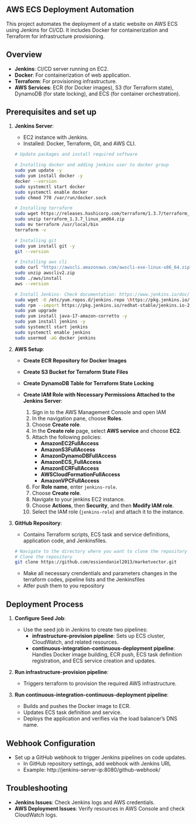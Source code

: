 ## AWS ECS Deployment Automation

This project automates the deployment of a static website on AWS ECS using Jenkins for CI/CD. It includes Docker for containerization and Terraform for infrastructure provisioning.

## Overview

- **Jenkins**: CI/CD server running on EC2.
- **Docker**: For containerization of web application.
- **Terraform**: For provisioning infrastructure.
- **AWS Services**: ECR (for Docker images), S3 (for Terraform state), DynamoDB (for state locking), and ECS (for container orchestration).

## Prerequisites and set up

1. **Jenkins Server**:
   - EC2 instance with Jenkins.
   - Installed: Docker, Terraform, Git, and AWS CLI.

   ```bash
   # Update packages and install required software

   # Installing docker and adding jenkins user to docker group
   sudo yum update -y
   sudo yum install docker -y
   docker --version
   sudo systemctl start docker
   sudo systemctl enable docker
   sudo chmod 770 /var/run/docker.sock

   # Installing terraform
   sudo wget https://releases.hashicorp.com/terraform/1.3.7/terraform_1.3.7_linux_amd64.zip
   sudo unzip terraform_1.3.7_linux_amd64.zip
   sudo mv terraform /usr/local/bin
   terraform -v

   # Installing git
   sudo yum install git -y
   git --version

   # Installing aws cli
   sudo curl "https://awscli.amazonaws.com/awscli-exe-linux-x86_64.zip" -o "awscliv2.zip"
   sudo unzip awscliv2.zip
   sudo ./aws/install
   aws --version
   
   # Install Jenkins- Check documentation: https://www.jenkins.io/doc/tutorials/tutorial-for-installing-jenkins-on-AWS/
   sudo wget -O /etc/yum.repos.d/jenkins.repo \https://pkg.jenkins.io/redhat-stable/jenkins.repo
   sudo rpm --import https://pkg.jenkins.io/redhat-stable/jenkins.io-2023.key
   sudo yum upgrade
   sudo yum install java-17-amazon-corretto -y
   sudo yum install jenkins -y
   sudo systemctl start jenkins
   sudo systemctl enable jenkins
   sudo usermod -aG docker jenkins
   ```

2. **AWS Setup**:

   - **Create ECR Repository for Docker Images**
   - **Create S3 Bucket for Terraform State Files**
   - **Create DynamoDB Table for Terraform State Locking**

   - **Create IAM Role with Necessary Permissions Attached to the Jenkins Server**:
     1. Sign in to the AWS Management Console and open IAM 
     2. In the navigation pane, choose **Roles**.
     3. Choose **Create role**.
     4. In the **Create role** page, select **AWS service** and choose **EC2**.
     5. Attach the following policies:
        - **AmazonEC2FullAccess**
        - **AmazonS3FullAccess**
        - **AmazonDynamoDBFullAccess**
        - **AmazonECS_FullAccess**
        - **AmazonECRFullAccess**
        - **AWSCloudFormationFullAccess**
        - **AmazonVPCFullAccess** 
     6. For **Role name**, enter `jenkins-role`.
     7. Choose **Create role**.
     8. Navigate to your jenkins EC2 instance.
     9. Choose **Actions**, then **Security**, and then **Modify IAM role**.
     10. Select the IAM role (`jenkins-role`) and attach it to the instance.

3. **GitHub Repository**:
   - Contains Terraform scripts, ECS task and service definitions, application code, and Jenkinsfiles.

   ```bash
   # Navigate to the directory where you want to clone the repository
   # Clone the repository
   git clone https://github.com/essiendaniel2013/marketvector.git
   ```
   - Make all necessary crendentials and parameters changes in the terraform codes, pipeline lists and the Jenkinsfiles
   - Atfer push them to you repository
     
## Deployment Process

1. **Configure Seed Job**:
   - Use the seed job in Jenkins to create two pipelines:
     - **infrastructure-provision pipeline**: Sets up ECS cluster, CloudWatch, and related resources.
     - **continuous-integration-continuous-deployment pipeline**: Handles Docker image building, ECR push, ECS task definition registration, and ECS service creation and updates.

2. **Run infrastructure-provision pipeline**:
   - Triggers terraform to provision the required AWS infrastructure.

3. **Run continuous-integration-continuous-deployment pipeline**:
   - Builds and pushes the Docker image to ECR.
   - Updates ECS task definition and service.
   - Deploys the application and verifies via the load balancer’s DNS name.
  
## Webhook Configuration

- Set up a GitHub webhook to trigger Jenkins pipelines on code updates.
   - In GitHub repository settings, add webhook with Jenkins URL
   - Example: http://jenkins-server-ip:8080/github-webhook/

## Troubleshooting

- **Jenkins Issues**: Check Jenkins logs and AWS credentials.
- **AWS Deployment Issues**: Verify resources in AWS Console and check CloudWatch logs.
